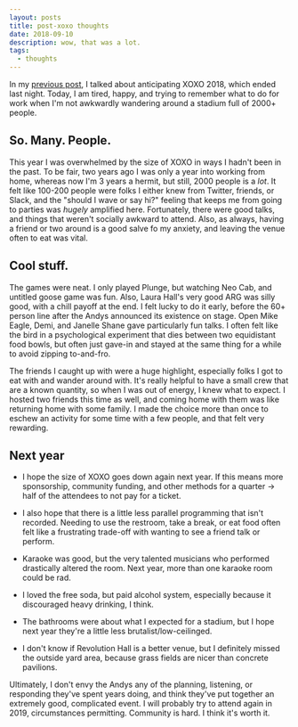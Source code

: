 ```yaml
---
layout: posts
title: post-xoxo thoughts
date: 2018-09-10
description: wow, that was a lot.
tags:
  - thoughts
---
```


In my [previous post](https://www.brookshelley.com/blog/2018/09/05/3rd-xoxo-and-anniversary.html), I talked about anticipating XOXO 2018, which ended last night. Today, I am tired, happy, and trying to remember what to do for work when I'm not awkwardly wandering around a stadium full of 2000+ people.

## So. Many. People.

This year I was overwhelmed by the size of XOXO in ways I hadn't been in the past. To be fair, two years ago I was only a year into working from home, whereas now I'm 3 years a hermit, but still, 2000 people is a _lot_. It felt like 100-200 people were folks I either knew from Twitter, friends, or Slack, and the "should I wave or say hi?" feeling that keeps me from going to parties was _hugely_ amplified here. Fortunately, there were good talks, and things that weren't socially awkward to attend. Also, as always, having a friend or two around is a good salve fo my anxiety, and leaving the venue often to eat was vital.

## Cool stuff.

The games were neat. I only played Plunge, but watching Neo Cab, and untitled goose game was fun. Also, Laura Hall's very good ARG was silly good, with a chill payoff at the end. I felt lucky to do it early, before the 60+ person line after the Andys announced its existence on stage. Open Mike Eagle, Demi, and Janelle Shane gave particularly fun talks. I often felt like the bird in a psychological experiment that dies between two equidistant food bowls, but often just gave-in and stayed at the same thing for a while to avoid zipping to-and-fro.

The friends I caught up with were a huge highlight, especially folks I got to eat with and wander around with. It's really helpful to have a small crew that are a known quantity, so when I was out of energy, I knew what to expect. I hosted two friends this time as well, and coming home with them was like returning home with some family. I made the choice more than once to eschew an activity for some time with a few people, and that felt very rewarding.

## Next year

- I hope the size of XOXO goes down again next year.
  If this means more sponsorship, community funding, and other methods for a quarter -> half of the attendees to not pay for a ticket.

- I also hope that there is a little less parallel programming that isn't recorded.
  Needing to use the restroom, take a break, or eat food often felt like a frustrating trade-off with wanting to see a friend talk or perform.

- Karaoke was good, but the very talented musicians who performed drastically altered the room.
  Next year, more than one karaoke room could be rad.

- I loved the free soda, but paid alcohol system, especially because it discouraged heavy drinking, I think.

- The bathrooms were about what I expected for a stadium, but I hope next year they're a little less brutalist/low-ceilinged.

- I don't know if Revolution Hall is a better venue, but I definitely missed the outside yard area, because grass fields are nicer than concrete pavilions.

Ultimately, I don't envy the Andys any of the planning, listening, or responding they've spent years doing, and think they've put together an extremely good, complicated event. I will probably try to attend again in 2019, circumstances permitting. Community is hard. I think it's worth it.
